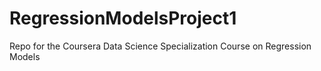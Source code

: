 RegressionModelsProject1
========================

Repo for the Coursera Data Science Specialization Course on Regression Models
